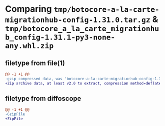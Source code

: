 # Comparing `tmp/botocore-a-la-carte-migrationhub-config-1.31.0.tar.gz` & `tmp/botocore_a_la_carte_migrationhub_config-1.31.1-py3-none-any.whl.zip`

## filetype from file(1)

```diff
@@ -1 +1 @@
-gzip compressed data, was "botocore-a-la-carte-migrationhub-config-1.31.0.tar", last modified: Fri Jul  7 01:44:03 2023, max compression
+Zip archive data, at least v2.0 to extract, compression method=deflate
```

## filetype from diffoscope

```diff
@@ -1 +1 @@
-GzipFile
+ZipFile
```

